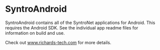 # SyntroAndroid

SyntroAndroid contains all of the SyntroNet applications for Android. This requires the Android SDK. See the individual app readme files for information on build and use.

Check out www.richards-tech.com for more details.



